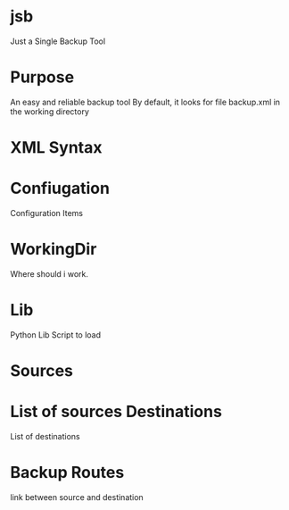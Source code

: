 jsb
=
Just a Single Backup Tool

Purpose
==
An easy and reliable backup tool
By default, it looks for file backup.xml in the working directory

XML Syntax
==

Confiugation
===
Configuration Items

WorkingDir
====
Where should i work.

Lib
====
Python Lib Script to load 

Sources
===
List of sources
Destinations
===
List of destinations

Backup Routes
===
link between source and destination
